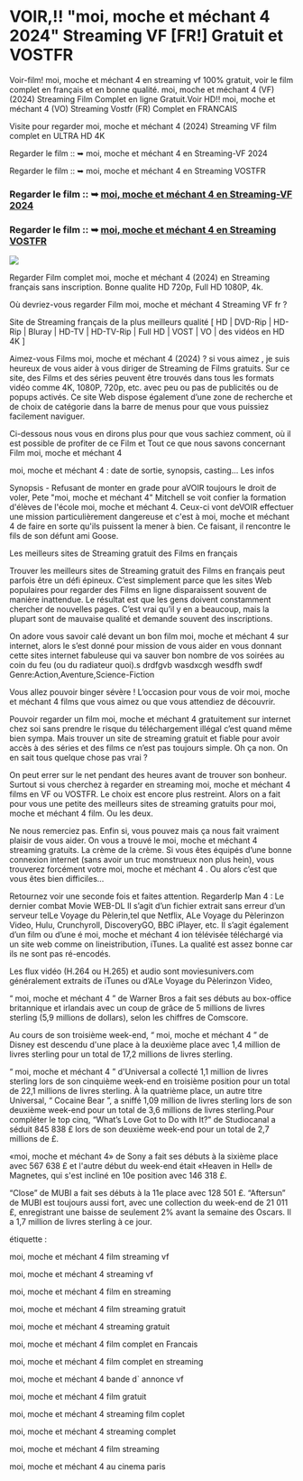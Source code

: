 # VOIR,!! "moi, moche et méchant 4 2024" Streaming VF [FR!] Gratuit et VOSTFR

Voir-film! moi, moche et méchant 4 en streaming vf 100% gratuit, voir le film complet en français et en bonne qualité. moi, moche et méchant 4 (VF) (2024) Streaming Film Complet en ligne Gratuit.Voir HD!! moi, moche et méchant 4 (VO) Streaming Vostfr (FR) Complet en FRANCAIS

Visite pour regarder moi, moche et méchant 4 (2024) Streaming VF film complet en ULTRA HD 4K

Regarder le film :: ➥ moi, moche et méchant 4 en Streaming-VF 2024

Regarder le film :: ➥ moi, moche et méchant 4 en Streaming VOSTFR

### Regarder le film :: ➥ [moi, moche et méchant 4 en Streaming-VF 2024](https://dmovie.fun/fr/movie/519182/despicable-me-4end?gthb)

### Regarder le film :: ➥ [moi, moche et méchant 4 en Streaming VOSTFR](https://dmovie.fun/fr/movie/519182/despicable-me-4end?gthb)

<p dir="auto"><a href="https://dmovie.fun/fr/movie/519182/despicable-me-4end?gthb" title="PLAYNOW" rel="nofollow"><img src="https://i.imgur.com/jhNGoEt.gif" style="max-width: 100%;"></a></p>

Regarder Film complet moi, moche et méchant 4 (2024) en Streaming français sans inscription. Bonne qualite HD 720p, Full HD 1080P, 4k.

Où devriez-vous regarder Film moi, moche et méchant 4 Streaming VF fr ?

Site de Streaming français de la plus meilleurs qualité [ HD | DVD-Rip | HD-Rip | Bluray | HD-TV | HD-TV-Rip | Full HD | VOST | VO | des vidéos en HD 4K ]

Aimez-vous Films moi, moche et méchant 4 (2024) ? si vous aimez , je suis heureux de vous aider à vous diriger de Streaming de Films gratuits. Sur ce site, des Films et des séries peuvent être trouvés dans tous les formats vidéo comme 4K, 1080P, 720p, etc. avec peu ou pas de publicités ou de popups activés. Ce site Web dispose également d’une zone de recherche et de choix de catégorie dans la barre de menus pour que vous puissiez facilement naviguer.

Ci-dessous nous vous en dirons plus pour que vous sachiez comment, où il est possible de profiter de ce Film et Tout ce que nous savons concernant Film moi, moche et méchant 4

moi, moche et méchant 4 : date de sortie, synopsis, casting... Les infos

Synopsis - Refusant de monter en grade pour aVOIR toujours le droit de voler, Pete "moi, moche et méchant 4" Mitchell se voit confier la formation d'élèves de l'école moi, moche et méchant 4. Ceux-ci vont deVOIR effectuer une mission particulièrement dangereuse et c'est à moi, moche et méchant 4 de faire en sorte qu'ils puissent la mener à bien. Ce faisant, il rencontre le fils de son défunt ami Goose.

Les meilleurs sites de Streaming gratuit des Films en français

Trouver les meilleurs sites de Streaming gratuit des Films en français peut parfois être un défi épineux. C’est simplement parce que les sites Web populaires pour regarder des Films en ligne disparaissent souvent de manière inattendue. Le résultat est que les gens doivent constamment chercher de nouvelles pages. C’est vrai qu’il y en a beaucoup, mais la plupart sont de mauvaise qualité et demande souvent des inscriptions.

On adore vous savoir calé devant un bon film moi, moche et méchant 4 sur internet, alors le s’est donné pour mission de vous aider en vous donnant cette sites internet fabuleuse qui va sauver bon nombre de vos soirées au coin du feu (ou du radiateur quoi).s drdfgvb wasdxcgh wesdfh swdf Genre:Action,Aventure,Science-Fiction

Vous allez pouvoir binger sévère ! L’occasion pour vous de voir moi, moche et méchant 4 films que vous aimez ou que vous attendiez de découvrir.

Pouvoir regarder un film moi, moche et méchant 4 gratuitement sur internet chez soi sans prendre le risque du téléchargement illégal c’est quand même bien sympa. Mais trouver un site de streaming gratuit et fiable pour avoir accès à des séries et des films ce n’est pas toujours simple. Oh ça non. On en sait tous quelque chose pas vrai ?

On peut errer sur le net pendant des heures avant de trouver son bonheur. Surtout si vous cherchez à regarder en streaming moi, moche et méchant 4 films en VF ou VOSTFR. Le choix est encore plus restreint. Alors on a fait pour vous une petite des meilleurs sites de streaming gratuits pour moi, moche et méchant 4 film. Ou les deux.

Ne nous remerciez pas. Enfin si, vous pouvez mais ça nous fait vraiment plaisir de vous aider. On vous a trouvé le moi, moche et méchant 4 streaming gratuits. La crème de la crème. Si vous êtes équipés d’une bonne connexion internet (sans avoir un truc monstrueux non plus hein), vous trouverez forcément votre moi, moche et méchant 4 . Ou alors c’est que vous êtes bien difficiles…

Retournez voir une seconde fois et faites attention. RegarderIp Man 4 : Le dernier combat Movie WEB-DL Il s’agit d’un fichier extrait sans erreur d’un serveur telLe Voyage du Pèlerin,tel que Netflix, ALe Voyage du Pèlerinzon Video, Hulu, Crunchyroll, DiscoveryGO, BBC iPlayer, etc. Il s’agit également d’un film ou d’une é moi, moche et méchant 4 ion télévisée téléchargé via un site web comme on lineistribution, iTunes. La qualité est assez bonne car ils ne sont pas ré-encodés.

Les flux vidéo (H.264 ou H.265) et audio sont moviesunivers.com généralement extraits de iTunes ou d’ALe Voyage du Pèlerinzon Video,

“ moi, moche et méchant 4 ” de Warner Bros a fait ses débuts au box-office britannique et irlandais avec un coup de grâce de 5 millions de livres sterling (5,9 millions de dollars), selon les chiffres de Comscore.

Au cours de son troisième week-end, “ moi, moche et méchant 4 ” de Disney est descendu d'une place à la deuxième place avec 1,4 million de livres sterling pour un total de 17,2 millions de livres sterling.

“ moi, moche et méchant 4 ” d'Universal a collecté 1,1 million de livres sterling lors de son cinquième week-end en troisième position pour un total de 22,1 millions de livres sterling. À la quatrième place, un autre titre Universal, “ Cocaine Bear ”, a sniffé 1,09 million de livres sterling lors de son deuxième week-end pour un total de 3,6 millions de livres sterling.Pour compléter le top cinq, “What’s Love Got to Do with It?” de Studiocanal a séduit 845 838 £ lors de son deuxième week-end pour un total de 2,7 millions de £.

«moi, moche et méchant 4» de Sony a fait ses débuts à la sixième place avec 567 638 £ et l'autre début du week-end était «Heaven in Hell» de Magnetes, qui s'est incliné en 10e position avec 146 318 £.

“Close” de MUBI a fait ses débuts à la 11e place avec 128 501 £. “Aftersun” de MUBI est toujours aussi fort, avec une collection du week-end de 21 011 £, enregistrant une baisse de seulement 2% avant la semaine des Oscars. Il a 1,7 million de livres sterling à ce jour.

étiquette :

moi, moche et méchant 4 film streaming vf

moi, moche et méchant 4 streaming vf

moi, moche et méchant 4 film en streaming

moi, moche et méchant 4 film streaming gratuit

moi, moche et méchant 4 streaming gratuit

moi, moche et méchant 4 film complet en Francais

moi, moche et méchant 4 film complet en streaming

moi, moche et méchant 4 bande d` annonce vf

moi, moche et méchant 4 film gratuit

moi, moche et méchant 4 streaming film coplet

moi, moche et méchant 4 streaming complet

moi, moche et méchant 4 film streaming

moi, moche et méchant 4 au cinema paris
